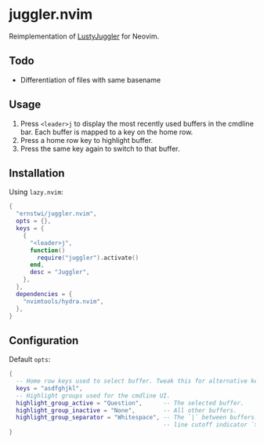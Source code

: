 # juggler.nvim

Reimplementation of [LustyJuggler](https://www.vim.org/scripts/script.php?script_id=2050) for Neovim.

## Todo

- Differentiation of files with same basename

## Usage

1. Press `<leader>j` to display the most recently used buffers in the cmdline bar. Each buffer is mapped to a key on the home row.
2. Press a home row key to highlight buffer.
3. Press the same key again to switch to that buffer.

## Installation

Using `lazy.nvim`:

```lua
{
  "ernstwi/juggler.nvim",
  opts = {},
  keys = {
    {
      "<leader>j",
      function()
        require("juggler").activate()
      end,
      desc = "Juggler",
    },
  },
  dependencies = {
    "nvimtools/hydra.nvim",
  },
}
```

## Configuration

Default `opts`:

```lua
{
  -- Home row keys used to select buffer. Tweak this for alternative keyboard layouts.
  keys = "asdfghjkl",
  -- Highlight groups used for the cmdline UI.
  highlight_group_active = "Question",      -- The selected buffer.
  highlight_group_inactive = "None",        -- All other buffers.
  highlight_group_separator = "Whitespace", -- The `|` between buffers. Also used for the
                                            -- line cutoff indicator `>`.
}
```
